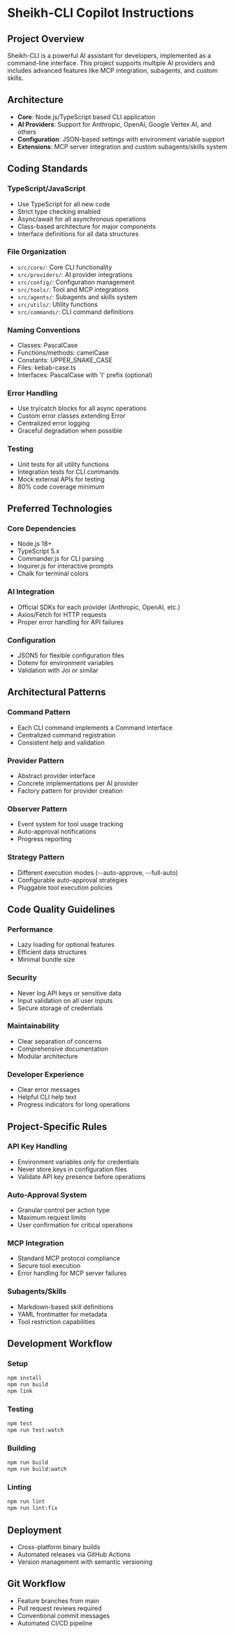# Sheikh-CLI Copilot Instructions

## Project Overview
Sheikh-CLI is a powerful AI assistant for developers, implemented as a command-line interface. This project supports multiple AI providers and includes advanced features like MCP integration, subagents, and custom skills.

## Architecture
- **Core**: Node.js/TypeScript based CLI application
- **AI Providers**: Support for Anthropic, OpenAI, Google Vertex AI, and others
- **Configuration**: JSON-based settings with environment variable support
- **Extensions**: MCP server integration and custom subagents/skills system

## Coding Standards

### TypeScript/JavaScript
- Use TypeScript for all new code
- Strict type checking enabled
- Async/await for all asynchronous operations
- Class-based architecture for major components
- Interface definitions for all data structures

### File Organization
- `src/core/`: Core CLI functionality
- `src/providers/`: AI provider integrations
- `src/config/`: Configuration management
- `src/tools/`: Tool and MCP integrations
- `src/agents/`: Subagents and skills system
- `src/utils/`: Utility functions
- `src/commands/`: CLI command definitions

### Naming Conventions
- Classes: PascalCase
- Functions/methods: camelCase
- Constants: UPPER_SNAKE_CASE
- Files: kebab-case.ts
- Interfaces: PascalCase with 'I' prefix (optional)

### Error Handling
- Use try/catch blocks for all async operations
- Custom error classes extending Error
- Centralized error logging
- Graceful degradation when possible

### Testing
- Unit tests for all utility functions
- Integration tests for CLI commands
- Mock external APIs for testing
- 80% code coverage minimum

## Preferred Technologies

### Core Dependencies
- Node.js 18+
- TypeScript 5.x
- Commander.js for CLI parsing
- Inquirer.js for interactive prompts
- Chalk for terminal colors

### AI Integration
- Official SDKs for each provider (Anthropic, OpenAI, etc.)
- Axios/Fetch for HTTP requests
- Proper error handling for API failures

### Configuration
- JSON5 for flexible configuration files
- Dotenv for environment variables
- Validation with Joi or similar

## Architectural Patterns

### Command Pattern
- Each CLI command implements a Command interface
- Centralized command registration
- Consistent help and validation

### Provider Pattern
- Abstract provider interface
- Concrete implementations per AI provider
- Factory pattern for provider creation

### Observer Pattern
- Event system for tool usage tracking
- Auto-approval notifications
- Progress reporting

### Strategy Pattern
- Different execution modes (--auto-approve, --full-auto)
- Configurable auto-approval strategies
- Pluggable tool execution policies

## Code Quality Guidelines

### Performance
- Lazy loading for optional features
- Efficient data structures
- Minimal bundle size

### Security
- Never log API keys or sensitive data
- Input validation on all user inputs
- Secure storage of credentials

### Maintainability
- Clear separation of concerns
- Comprehensive documentation
- Modular architecture

### Developer Experience
- Clear error messages
- Helpful CLI help text
- Progress indicators for long operations

## Project-Specific Rules

### API Key Handling
- Environment variables only for credentials
- Never store keys in configuration files
- Validate API key presence before operations

### Auto-Approval System
- Granular control per action type
- Maximum request limits
- User confirmation for critical operations

### MCP Integration
- Standard MCP protocol compliance
- Secure tool execution
- Error handling for MCP server failures

### Subagents/Skills
- Markdown-based skill definitions
- YAML frontmatter for metadata
- Tool restriction capabilities

## Development Workflow

### Setup
```bash
npm install
npm run build
npm link
```

### Testing
```bash
npm test
npm run test:watch
```

### Building
```bash
npm run build
npm run build:watch
```

### Linting
```bash
npm run lint
npm run lint:fix
```

## Deployment
- Cross-platform binary builds
- Automated releases via GitHub Actions
- Version management with semantic versioning

## Git Workflow
- Feature branches from main
- Pull request reviews required
- Conventional commit messages
- Automated CI/CD pipeline